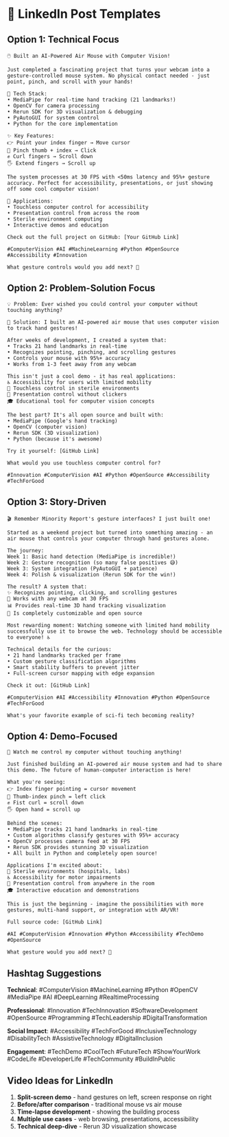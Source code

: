 # 🚀 LinkedIn Post Templates

## Option 1: Technical Focus

```
🖱️ Built an AI-Powered Air Mouse with Computer Vision!

Just completed a fascinating project that turns your webcam into a gesture-controlled mouse system. No physical contact needed - just point, pinch, and scroll with your hands!

🔧 Tech Stack:
• MediaPipe for real-time hand tracking (21 landmarks!)
• OpenCV for camera processing
• Rerun SDK for 3D visualization & debugging
• PyAutoGUI for system control
• Python for the core implementation

✨ Key Features:
👉 Point your index finger → Move cursor
🤏 Pinch thumb + index → Click
✊ Curl fingers → Scroll down
🖐️ Extend fingers → Scroll up

The system processes at 30 FPS with <50ms latency and 95%+ gesture accuracy. Perfect for accessibility, presentations, or just showing off some cool computer vision!

🎯 Applications:
• Touchless computer control for accessibility
• Presentation control from across the room
• Sterile environment computing
• Interactive demos and education

Check out the full project on GitHub: [Your GitHub Link]

#ComputerVision #AI #MachineLearning #Python #OpenSource #Accessibility #Innovation

What gesture controls would you add next? 🤔
```

## Option 2: Problem-Solution Focus

```
💡 Problem: Ever wished you could control your computer without touching anything?

🚀 Solution: I built an AI-powered air mouse that uses computer vision to track hand gestures!

After weeks of development, I created a system that:
• Tracks 21 hand landmarks in real-time
• Recognizes pointing, pinching, and scrolling gestures  
• Controls your mouse with 95%+ accuracy
• Works from 1-3 feet away from any webcam

This isn't just a cool demo - it has real applications:
♿ Accessibility for users with limited mobility
🏥 Touchless control in sterile environments
🎯 Presentation control without clickers
🎓 Educational tool for computer vision concepts

The best part? It's all open source and built with:
• MediaPipe (Google's hand tracking)
• OpenCV (computer vision)
• Rerun SDK (3D visualization)
• Python (because it's awesome)

Try it yourself: [GitHub Link]

What would you use touchless computer control for?

#Innovation #ComputerVision #AI #Python #OpenSource #Accessibility #TechForGood
```

## Option 3: Story-Driven

```
🎬 Remember Minority Report's gesture interfaces? I just built one!

Started as a weekend project but turned into something amazing - an air mouse that controls your computer through hand gestures alone.

The journey:
Week 1: Basic hand detection (MediaPipe is incredible!)
Week 2: Gesture recognition (so many false positives 😅)
Week 3: System integration (PyAutoGUI + patience)
Week 4: Polish & visualization (Rerun SDK for the win!)

The result? A system that:
✨ Recognizes pointing, clicking, and scrolling gestures
🎯 Works with any webcam at 30 FPS
📊 Provides real-time 3D hand tracking visualization
🔧 Is completely customizable and open source

Most rewarding moment: Watching someone with limited hand mobility successfully use it to browse the web. Technology should be accessible to everyone! ♿

Technical details for the curious:
• 21 hand landmarks tracked per frame
• Custom gesture classification algorithms
• Smart stability buffers to prevent jitter
• Full-screen cursor mapping with edge expansion

Check it out: [GitHub Link]

#ComputerVision #AI #Accessibility #Innovation #Python #OpenSource #TechForGood

What's your favorite example of sci-fi tech becoming reality?
```

## Option 4: Demo-Focused

```
🎥 Watch me control my computer without touching anything! 

Just finished building an AI-powered air mouse system and had to share this demo. The future of human-computer interaction is here!

What you're seeing:
👉 Index finger pointing = cursor movement
🤏 Thumb-index pinch = left click
✊ Fist curl = scroll down
🖐️ Open hand = scroll up

Behind the scenes:
• MediaPipe tracks 21 hand landmarks in real-time
• Custom algorithms classify gestures with 95%+ accuracy
• OpenCV processes camera feed at 30 FPS
• Rerun SDK provides stunning 3D visualization
• All built in Python and completely open source!

Applications I'm excited about:
🏥 Sterile environments (hospitals, labs)
♿ Accessibility for motor impairments
🎯 Presentation control from anywhere in the room
🎓 Interactive education and demonstrations

This is just the beginning - imagine the possibilities with more gestures, multi-hand support, or integration with AR/VR!

Full source code: [GitHub Link]

#AI #ComputerVision #Innovation #Python #Accessibility #TechDemo #OpenSource

What gesture would you add next? 🤔
```

## Hashtag Suggestions

**Technical**: #ComputerVision #MachineLearning #Python #OpenCV #MediaPipe #AI #DeepLearning #RealtimeProcessing

**Professional**: #Innovation #TechInnovation #SoftwareDevelopment #OpenSource #Programming #TechLeadership #DigitalTransformation

**Social Impact**: #Accessibility #TechForGood #InclusiveTechnology #DisabilityTech #AssistiveTechnology #DigitalInclusion

**Engagement**: #TechDemo #CoolTech #FutureTech #ShowYourWork #CodeLife #DeveloperLife #TechCommunity #BuildInPublic

## Video Ideas for LinkedIn

1. **Split-screen demo** - hand gestures on left, screen response on right
2. **Before/after comparison** - traditional mouse vs air mouse
3. **Time-lapse development** - showing the building process
4. **Multiple use cases** - web browsing, presentations, accessibility
5. **Technical deep-dive** - Rerun 3D visualization showcase
